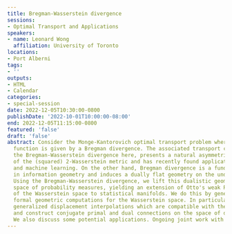 ```yaml
---
title: Bregman-Wasserstein divergence
sessions:
- Optimal Transport and Applications
speakers:
- name: Leonard Wong
  affiliation: University of Toronto
locations:
- Port Alberni
tags:
- ''
outputs:
- HTML
- Calendar
categories:
- special-session
date: 2022-12-05T10:30:00-0800
publishDate: '2022-10-01T10:00:00-08:00'
end: 2022-12-05T11:15:00-0800
featured: 'false'
draft: 'false'
abstract: Consider the Monge-Kantorovich optimal transport problem where the cost
  function is given by a Bregman divergence. The associated transport cost, termed
  the Bregman-Wasserstein divergence here, presents a natural asymmetric extension
  of the (squared) 2-Wasserstein metric and has recently found applications in statistics
  and machine learning. On the other hand, Bregman divergence is a fundamental concept
  in information geometry and induces a dually flat geometry on the underlying manifold.
  Using the Bregman-Wasserstein divergence, we lift this dualistic geometry to the
  space of probability measures, yielding an extension of Otto's weak Riemannian structure
  of the Wasserstein space to statistical manifolds. We do this by generalizing Lott's
  formal geometric computations for the Wasserstein space. In particular, we define
  generalized displacement interpolations which are compatible with the Bregman geometry,
  and construct conjugate primal and dual connections on the space of distributions.
  We also discuss some potential applications. Ongoing joint work with Cale Rankin.
---
```

